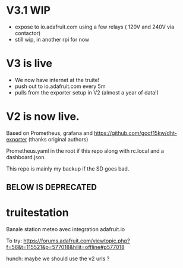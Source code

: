 # V3.1 WIP
* expose to io.adafruit.com using a few relays ( 120V and 240V via contactor)
* still wip, in another rpi for now

# V3 is live

* We now have internet at the truite!
* push out to io.adafruit.com every 5m
* pulls from the exporter setup in V2 (almost a year of data!)

# V2 is now live. 
Based on Prometheus, grafana and https://github.com/goof15kw/dht-exporter (thanks original authors)

Prometheus.yaml in the root if this repo along with rc.local and a dashboard.json. 

This repo is mainly my backup if the SD goes bad.

## BELOW IS DEPRECATED

# truitestation
Banale station meteo avec integration adafruit.io


To try: https://forums.adafruit.com/viewtopic.php?f=56&t=115521&p=577018&hilit=offline#p577018 

hunch: maybe we should use the v2 urls ? 
